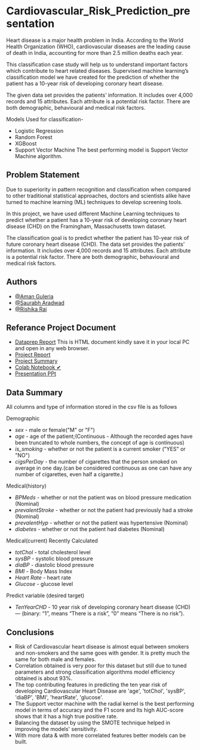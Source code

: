 # Cardiovascular_Risk_Prediction_presentation

Heart disease is a major health problem in India. According to the World Health Organization (WHO), cardiovascular diseases are the leading cause of death in India, accounting for more than 2.5 million deaths each year.

This classification case study will help us to understand important factors which contribute to heart related diseases. Supervised machine learning’s classification model we have created for the prediction of  whether the patient has a 10-year risk of developing coronary heart disease.

The given data set provides the patients’ information. It includes over 4,000 records and 15 attributes. Each attribute is a potential risk factor. There are both demographic, behavioural and medical risk factors.

Models Used for classification-
- Logistic Regression
- Random Forest
- XGBoost
- Support Vector Machine
The best performing model is Support Vector Machine algorithm.

## Problem Statement

Due to superiority in pattern recognition and classification when compared to other traditional statistical approaches, doctors and scientists alike have turned to machine learning (ML) techniques to develop screening tools.

In this project, we have used different Machine Learning techniques to predict whether a patient has a 10-year risk of developing coronary heart disease (CHD) on the Framingham, Massachusetts town dataset.

The classification goal is to predict whether the patient has 10-year risk of future coronary heart disease (CHD). The data set provides the patients’ information. It includes over 4,000 records and 15 attributes. Each attribute is a potential risk factor. There are both demographic, behavioural and medical risk factors. 

## Authors

- [@Aman Guleria](https://www.github.com/AMAN-GULERIA)
- [@Saurabh Aradwad](https://www.github.com/SaurabhAradwad)
- [@Rishika Rai](https://www.github.com/Rishika70)


## Referance Project Document

- [Dataprep Report](https://drive.google.com/file/d/1D-650REB2BUQgE2d7xqCAPME8SwMeyNE/view?usp=share_link) This is HTML document kindly save it in your local PC and open in any web browser.
- [Project Report](https://docs.google.com/document/d/1QSCDqAC_MoXteTYedrVYmjrzeFMzbv8gFpGrjTGKfPk/edit?usp=share_link)
- [Project Summary](https://docs.google.com/document/d/1wS36wU7TN42WnKXJh3SdA4bhYGQo70s0AYwveVTjZjU/edit?usp=share_link)
- [Colab Notebook ✔](https://colab.research.google.com/drive/1kJi6m8AbqvVqkcuwkOV0XToPvWQpVozx?usp=share_link)
- [Presentation PPt](https://docs.google.com/presentation/d/1IGQ2yNI4yTvQp8qBNndLPPeL_ZMeoanEaS1BqLJsGjQ/edit?usp=share_link)

## Data Summary

All columns and type of information stored in the csv file is as follows

Demographic 

- *sex* - male or female("M" or "F")
- *age* - age of the patient;(Continuous - Although the recorded ages have been truncated to whole numbers, the concept of age is continuous)
- *is_smoking* - whether or not the patient is a current smoker ("YES" or "NO")
- *cigsPerDay* - the number of cigarettes that the person smoked on average in one day.(can be considered continuous as one can have any number of cigarettes, even half a cigarette.) 

Medical(history)

- *BPMeds* - whether or not the patient was on blood pressure medication (Nominal)
- *prevalentStroke* - whether or not the patient had previously had a stroke (Nominal) 
- *prevalentHyp* - whether or not the patient was hypertensive (Nominal) 
- *diabetes* - whether or not the patient had diabetes (Nominal)

Medical(current) Recently Calculated

- *totChol* - total cholesterol level
- *sysBP* - systolic blood pressure
- *diaBP* - diastolic blood pressure
- *BMI* - Body Mass Index
- *Heart Rate* - heart rate
- *Glucose* - glucose level


Predict variable (desired target)
- *TenYearCHD* - 10 year risk of developing coronary heart disease (CHD) — (binary: “1”, means “There is a risk”, “0” means “There is no risk”). 

## Conclusions

- Risk of Cardiovascular heart disease is almost equal between smokers and non-smokers and the same goes with gender. It is pretty much the same for both male and females.
- Correlation obtained is very poor for this dataset but still due to tuned parameters and strong classification algorithms model efficiency obtained is about 93%.
- The top contributing features in predicting the ten year risk of developing Cardiovascular Heart Disease are 'age', 'totChol', 'sysBP', 'diaBP', 'BMI', 'heartRate', 'glucose'.
- The Support vector machine with the radial kernel is the best performing model in terms of accuracy and the F1 score and Its high AUC-score shows that it has a high true positive rate.
- Balancing the dataset by using the SMOTE technique helped in improving the models' sensitivity. 
- With more data & with more correlated features better models can be built.
